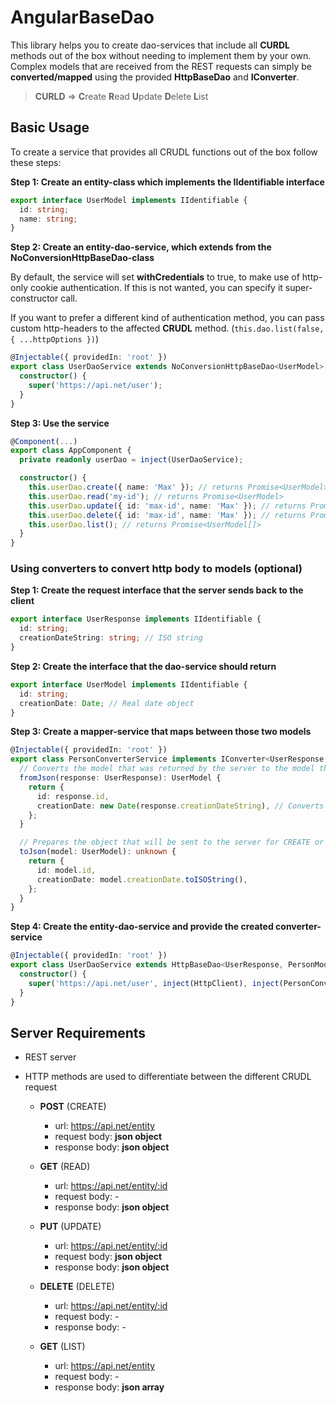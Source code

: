# AngularBaseDao

This library helps you to create dao-services that include all **CURDL** methods out of the box without needing to implement them by your own.
Complex models that are received from the REST requests can simply be **converted/mapped** using the provided **HttpBaseDao** and **IConverter**.

> **CURLD** => **C**reate **R**ead **U**pdate **D**elete **L**ist

## Basic Usage

To create a service that provides all CRUDL functions out of the box follow these steps:

**Step 1: Create an entity-class which implements the **IIdentifiable** interface**

```ts
export interface UserModel implements IIdentifiable {
  id: string;
  name: string;
}
```

**Step 2: Create an entity-dao-service, which extends from the NoConversionHttpBaseDao-class**

By default, the service will set **withCredentials** to true, to make use of http-only cookie authentication.
If this is not wanted, you can specify it super-constructor call.

If you want to prefer a different kind of authentication method, you can pass custom http-headers to the affected **CRUDL** method. (`this.dao.list(false, { ...httpOptions })`)

```ts
@Injectable({ providedIn: 'root' })
export class UserDaoService extends NoConversionHttpBaseDao<UserModel> {
  constructor() {
    super('https://api.net/user');
  }
}
```

**Step 3: Use the service**

```ts
@Component(...)
export class AppComponent {
  private readonly userDao = inject(UserDaoService);

  constructor() {
    this.userDao.create({ name: 'Max' }); // returns Promise<UserModel>
    this.userDao.read('my-id'); // returns Promise<UserModel>
    this.userDao.update({ id: 'max-id', name: 'Max' }); // returns Promise<UserModel>
    this.userDao.delete({ id: 'max-id', name: 'Max' }); // returns Promise<void>
    this.userDao.list(); // returns Promise<UserModel[]>
  }
}
```

### Using converters to convert http body to models (optional)

**Step 1: Create the request interface that the server sends back to the client**

```ts
export interface UserResponse implements IIdentifiable {
  id: string;
  creationDateString: string; // ISO string
}
```

**Step 2: Create the interface that the dao-service should return**

```ts
export interface UserModel implements IIdentifiable {
  id: string;
  creationDate: Date; // Real date object
}
```

**Step 3: Create a mapper-service that maps between those two models**

```ts
@Injectable({ providedIn: 'root' })
export class PersonConverterService implements IConverter<UserResponse, UserModel> {
  // Converts the model that was returned by the server to the model that should be used in the applciation
  fromJson(response: UserResponse): UserModel {
    return {
      id: response.id,
      creationDate: new Date(response.creationDateString), // Converts the date-string to a date
    };
  }

  // Prepares the object that will be sent to the server for CREATE or UPDATE
  toJson(model: UserModel): unknown {
    return {
      id: model.id,
      creationDate: model.creationDate.toISOString(),
    };
  }
}
```

**Step 4: Create the entity-dao-service and provide the created converter-service**

```ts
@Injectable({ providedIn: 'root' })
export class UserDaoService extends HttpBaseDao<UserResponse, PersonModel> {
  constructor() {
    super('https://api.net/user', inject(HttpClient), inject(PersonConverterService));
  }
}
```

## Server Requirements

- REST server
- HTTP methods are used to differentiate between the different CRUDL request

  - **POST** (CREATE)

    - url: https://api.net/entity
    - request body: **json object**
    - response body: **json object**

  - **GET** (READ)

    - url: https://api.net/entity/:id
    - request body: -
    - response body: **json object**

  - **PUT** (UPDATE)

    - url: https://api.net/entity/:id
    - request body: **json object**
    - response body: **json object**

  - **DELETE** (DELETE)

    - url: https://api.net/entity/:id
    - request body: -
    - response body: -

  - **GET** (LIST)

    - url: https://api.net/entity
    - request body: -
    - response body: **json array**
